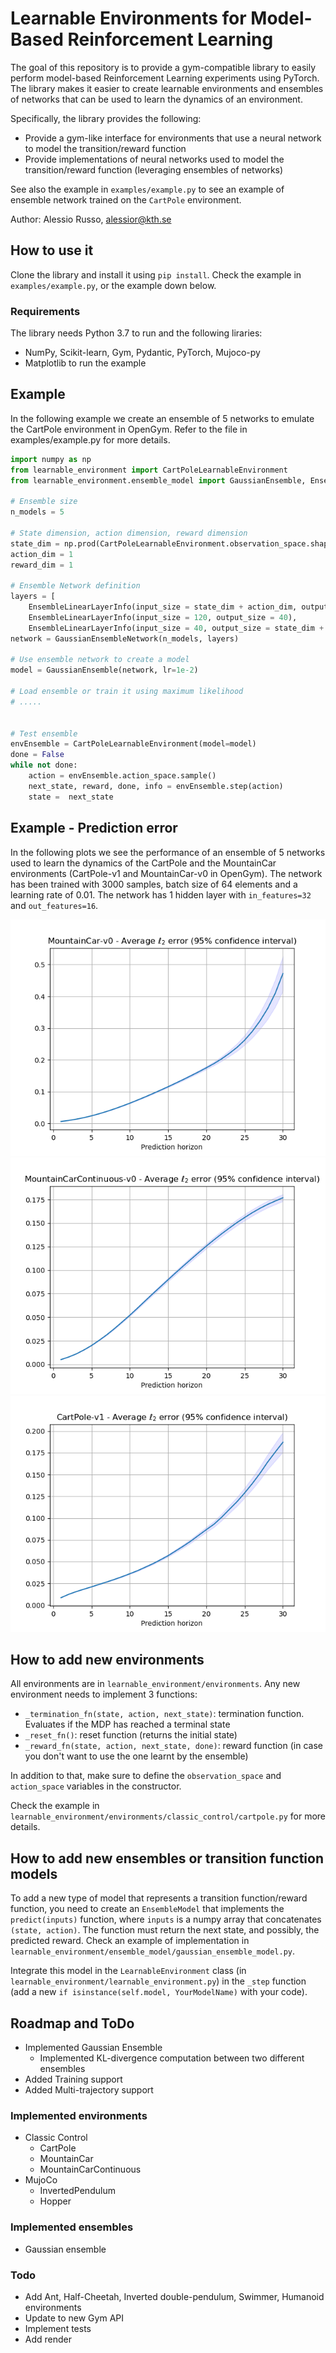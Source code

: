 # Learnable Environments for Model-Based Reinforcement Learning

The goal of this repository is to provide a gym-compatible library to easily perform model-based Reinforcement Learning experiments using PyTorch.
The library makes it easier to create learnable environments and ensembles of networks that can be used to learn the dynamics of an environment.

Specifically, the library provides the following:

- Provide a gym-like interface for environments that use a neural network to model the transition/reward function
- Provide implementations of neural networks used to model the transition/reward function (leveraging ensembles of networks)

See also the example in `examples/example.py` to see an example of ensemble network trained on the `CartPole` environment.

Author: Alessio Russo, alessior@kth.se

## How to use it

Clone the library and install it using `pip install`. Check the example in `examples/example.py`, or the example down below.

### Requirements

The library needs Python 3.7 to run and the following liraries:

- NumPy, Scikit-learn, Gym, Pydantic, PyTorch, Mujoco-py
- Matplotlib to run the example

## Example

In the following example we create an ensemble of 5 networks to emulate the CartPole environment in OpenGym. Refer to the file in examples/example.py for more details.

```python
import numpy as np
from learnable_environment import CartPoleLearnableEnvironment
from learnable_environment.ensemble_model import GaussianEnsemble, EnsembleLinearLayerInfo, GaussianEnsembleNetwork

# Ensemble size
n_models = 5

# State dimension, action dimension, reward dimension
state_dim = np.prod(CartPoleLearnableEnvironment.observation_space.shape)
action_dim = 1
reward_dim = 1

# Ensemble Network definition
layers = [
    EnsembleLinearLayerInfo(input_size = state_dim + action_dim, output_size = 120), 
    EnsembleLinearLayerInfo(input_size = 120, output_size = 40),
    EnsembleLinearLayerInfo(input_size = 40, output_size = state_dim + reward_dim)]
network = GaussianEnsembleNetwork(n_models, layers)

# Use ensemble network to create a model
model = GaussianEnsemble(network, lr=1e-2)

# Load ensemble or train it using maximum likelihood
# .....


# Test ensemble
envEnsemble = CartPoleLearnableEnvironment(model=model)
done = False
while not done:
    action = envEnsemble.action_space.sample()
    next_state, reward, done, info = envEnsemble.step(action)
    state =  next_state

```

## Example - Prediction error

In the following plots we see the performance of an ensemble of 5 networks used to learn the dynamics of the CartPole and the MountainCar environments (CartPole-v1 and MountainCar-v0 in OpenGym). The network has been trained with 3000 samples, batch size of 64 elements and a learning rate of 0.01. The network has 1 hidden layer with `in_features=32` and `out_features=16`.

![Prediction error at different horizon lengths](examples/img/example-mountaincar.png "MountainCar") ![Prediction error at different horizon lengths](examples/img/example-mountaincarcontinuous.png "MountainCarContinuous")![Prediction error at different horizon lengths](examples/img/example-cartpole.png "Cartpole")

## How to add new environments

All environments are in `learnable_environment/environments`. Any new environment needs to implement 3 functions:

- `_termination_fn(state, action, next_state)`: termination function. Evaluates if the MDP has reached a terminal state
- `_reset_fn()`: reset function (returns the initial state)
- `_reward_fn(state, action, next_state, done)`: reward function (in case you don't want to use the one learnt by the ensemble)

In addition to that, make sure to define the `observation_space` and `action_space` variables in the constructor.

Check the example in `learnable_environment/environments/classic_control/cartpole.py` for more details.

## How to add new ensembles or transition function models

To add a new type of model that represents a transition function/reward function, you need to create an `EnsembleModel` that implements the `predict(inputs)` function, where `inputs` is a numpy array that concatenates `(state, action)`. The function must return the next state, and possibly, the predicted reward. Check an example of implementation in `learnable_environment/ensemble_model/gaussian_ensemble_model.py`.

Integrate this model in the `LearnableEnvironment` class (in `learnable_environment/learnable_environment.py`) in the `_step` function (add a new `if isinstance(self.model, YourModelName)` with your code).

## Roadmap and ToDo

- Implemented Gaussian Ensemble
  - Implemented KL-divergence computation between two different ensembles
- Added Training support
- Added Multi-trajectory support

### Implemented environments

- Classic Control
  - CartPole
  - MountainCar
  - MountainCarContinuous
- MujoCo
  - InvertedPendulum
  - Hopper

### Implemented ensembles

- Gaussian ensemble

### Todo

- Add Ant, Half-Cheetah, Inverted double-pendulum, Swimmer, Humanoid environments
- Update to new Gym API
- Implement tests
- Add render
